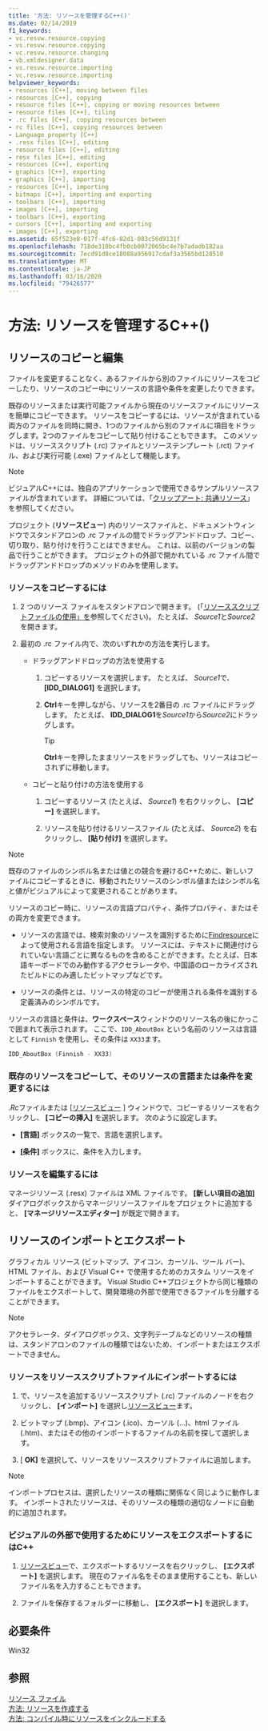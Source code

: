 ```yaml
---
title: '方法: リソースを管理するC++()'
ms.date: 02/14/2019
f1_keywords:
- vc.resvw.resource.copying
- vs.resvw.resource.copying
- vc.resvw.resource.changing
- vb.xmldesigner.data
- vs.resvw.resource.importing
- vc.resvw.resource.importing
helpviewer_keywords:
- resources [C++], moving between files
- resources [C++], copying
- resource files [C++], copying or moving resources between
- resource files [C++], tiling
- .rc files [C++], copying resources between
- rc files [C++], copying resources between
- Language property [C++]
- .resx files [C++], editing
- resource files [C++], editing
- resx files [C++], editing
- resources [C++], exporting
- graphics [C++], exporting
- graphics [C++], importing
- resources [C++], importing
- bitmaps [C++], importing and exporting
- toolbars [C++], importing
- images [C++], importing
- toolbars [C++], exporting
- cursors [C++], importing and exporting
- images [C++], exporting
ms.assetid: 65f523e8-017f-4fc6-82d1-083c56d9131f
ms.openlocfilehash: 718de310bc4fb0cb0072065bc4e7b7adadb182aa
ms.sourcegitcommit: 7ecd91d8ce18088a956917cdaf3a3565bd128510
ms.translationtype: MT
ms.contentlocale: ja-JP
ms.lasthandoff: 03/16/2020
ms.locfileid: "79426577"
---
```

# <a name="how-to-manage-resources-c"></a>方法: リソースを管理するC++()

## <a name="copy-and-edit-resources"></a>リソースのコピーと編集

ファイルを変更することなく、あるファイルから別のファイルにリソースをコピーしたり、リソースのコピー中にリソースの言語や条件を変更したりできます。

既存のリソースまたは実行可能ファイルから現在のリソースファイルにリソースを簡単にコピーできます。 リソースをコピーするには、リソースが含まれている両方のファイルを同時に開き、1つのファイルから別のファイルに項目をドラッグします。2つのファイルをコピーして貼り付けることもできます。 このメソッドは、リソーススクリプト (.rc) ファイルとリソーステンプレート (.rct) ファイル、および実行可能 (.exe) ファイルとして機能します。

> [!NOTE]
> ビジュアルC++には、独自のアプリケーションで使用できるサンプルリソースファイルが含まれています。 詳細については、「[クリップアート: 共通リソース](https://github.com/Microsoft/VCSamples)」を参照してください。

プロジェクト (**リソースビュー**) 内のリソースファイルと、ドキュメントウィンドウでスタンドアロンの .rc ファイルの間でドラッグアンドドロップ、コピー、切り取り、貼り付けを行うことはできません。 これは、以前のバージョンの製品で行うことができます。 プロジェクトの外部で開かれている .rc ファイル間でドラッグアンドドロップのメソッドのみを使用します。

### <a name="to-copy-resources"></a>リソースをコピーするには

1. 2 つのリソース ファイルをスタンドアロンで開きます。 (「[リソーススクリプトファイルの使用」を](how-to-create-a-resource-script-file.md#use-resource-script-files)参照してください)。 たとえば、 *Source1*と*Source2*を開きます。

1. 最初の .rc ファイル内で、次のいずれかの方法を実行します。

   - ドラッグアンドドロップの方法を使用する

      1. コピーするリソースを選択します。 たとえば、 *Source1*で、 **[IDD_DIALOG1]** を選択します。

      1. **Ctrl**キーを押しながら、リソースを2番目の .rc ファイルにドラッグします。 たとえば、 **IDD_DIALOG1**を*Source1*から*Source2*にドラッグします。

         > [!TIP]
         > **Ctrl**キーを押したままリソースをドラッグしても、リソースはコピーされずに移動します。

   - コピーと貼り付けの方法を使用する

      1. コピーするリソース (たとえば、 *Source1*) を右クリックし、 **[コピー]** を選択します。

      1. リソースを貼り付けるリソースファイル (たとえば、 *Source2*) を右クリックし、 **[貼り付け]** を選択します。

> [!NOTE]
> 既存のファイルのシンボル名または値との競合を避けるC++ために、新しいファイルにコピーするときに、移動されたリソースのシンボル値またはシンボル名と値がビジュアルによって変更されることがあります。

リソースのコピー時に、リソースの言語プロパティ、条件プロパティ、またはその両方を変更できます。

- リソースの言語では、検索対象のリソースを識別するために[Findresource](/windows/win32/api/winbase/nf-winbase-findresourcea)によって使用される言語を指定します。 リソースには、テキストに関連付けられていない言語ごとに異なるものを含めることができます。たとえば、日本語キーボードでのみ動作するアクセラレータや、中国語のローカライズされたビルドにのみ適したビットマップなどです。

- リソースの条件とは、リソースの特定のコピーが使用される条件を識別する定義済みのシンボルです。

リソースの言語と条件は、**ワークスペース**ウィンドウのリソース名の後にかっこで囲まれて表示されます。 ここで、`IDD_AboutBox` という名前のリソースは言語として `Finnish` を使用し、その条件は `XX33`ます。

```cpp
IDD_AboutBox (Finnish - XX33)
```

### <a name="to-copy-an-existing-resource-and-change-its-language-or-condition"></a>既存のリソースをコピーして、そのリソースの言語または条件を変更するには

*.Rc*ファイルまたは [[リソースビュー](how-to-create-a-resource-script-file.md#create-resources) ] ウィンドウで、コピーするリソースを右クリックし、 **[コピーの挿入]** を選択します。 次のように設定します。

- **[言語]** ボックスの一覧で、言語を選択します。

- **[条件]** ボックスに、条件を入力します。

### <a name="to-edit-resources"></a>リソースを編集するには

マネージリソース (.resx) ファイルは XML ファイルです。 **[新しい項目の追加]** ダイアログボックスからマネージリソースファイルをプロジェクトに追加すると、 **[マネージリソースエディター]** が既定で開きます。

## <a name="import-and-export-resources"></a>リソースのインポートとエクスポート

グラフィカル リソース (ビットマップ、アイコン、カーソル、ツール バー)、HTML ファイル、および Visual C++ で使用するためのカスタム リソースをインポートすることができます。 Visual Studio C++プロジェクトから同じ種類のファイルをエクスポートして、開発環境の外部で使用できるファイルを分離することができます。

> [!NOTE]
> アクセラレータ、ダイアログボックス、文字列テーブルなどのリソースの種類は、スタンドアロンのファイルの種類ではないため、インポートまたはエクスポートできません。

### <a name="to-import-a-resource-into-the-resource-script-file"></a>リソースをリソーススクリプトファイルにインポートするには

1. で、リソースを追加するリソーススクリプト (.rc) ファイルのノードを右クリックし、 **[インポート]** を選択し[リソースビュー](how-to-create-a-resource-script-file.md#create-resources)ます。

1. ビットマップ (.bmp)、アイコン (.ico)、カーソル (...)、html ファイル (.htm)、またはその他のインポートするファイルの名前を探して選択します。

1. [ **OK]** を選択して、リソースをリソーススクリプトファイルに追加します。

> [!NOTE]
> インポートプロセスは、選択したリソースの種類に関係なく同じように動作します。 インポートされたリソースは、そのリソースの種類の適切なノードに自動的に追加されます。

### <a name="to-export-a-resource-for-use-outside-of-visual-c"></a>ビジュアルの外部で使用するためにリソースをエクスポートするにはC++

1. [リソースビュー](how-to-create-a-resource-script-file.md#create-resources)で、エクスポートするリソースを右クリックし、 **[エクスポート]** を選択します。 現在のファイル名をそのまま使用することも、新しいファイル名を入力することもできます。

1. ファイルを保存するフォルダーに移動し、 **[エクスポート]** を選択します。

## <a name="requirements"></a>必要条件

Win32

## <a name="see-also"></a>参照

[リソース ファイル](../windows/resource-files-visual-studio.md)<br/>
[方法: リソースを作成する](../windows/how-to-create-a-resource-script-file.md)<br/>
[方法: コンパイル時にリソースをインクルードする](../windows/how-to-include-resources-at-compile-time.md)<br/>